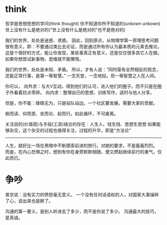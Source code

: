 # think

哲学是思想思想的学问(think thought)
你不知道你所不知道的(unkown unkown)
世上没有什么是绝对的(“世上没有什么是绝对的”也不是绝对的)

我们的世界，处处是迷惑、诱惑。
因此，回到原点，从物理学第一原理思考问题很有意义，即：不要通过类比去论证，而是通过所有你认为最本质的元素去推论。
这是个很好的方式，能让你发现，某些事真正有意义，还是仅仅很多其它人在做。如果你想尝试新事物，思维就不能懒惰。

我们的世界，处处是未知、矛盾。
所以，才有人说：“同时葆有全然相反的观念，还能正常行事，是第一等智慧。”
一念天堂，一念地狱。但一等智慧之人在人间。

你可以，
向外求：与大V互动，得到他们的认可，进入他们的圈子。而不只是在圈子外看着捡点零碎。
向内求：整理自已的思想，训练写作，适时与他人分享。

但是，你不能：碌碌无为，只是站队站边。一个社区要发展，需要大家的贡献。

俯而读、仰而思、坐而论、起而行。如此循环，不可废离。

关注目的(价值观)与手段(工具)结合的存在：人生人、钱生钱、思想生思想
如果能够杂交，这个杂交的过程也值得关注，过程的升华，即是“方法论”

--------------------
人生，就好比一场在黑暗中不断摸索前进的旅行。对她的要求，不是轰轰烈烈。
而是，在内心恐惧之时，想到有你在身旁默默相随，便又燃起继续前行的勇气，仅此而已。

# 争吵

普京说：没有实力的愤怒毫无意义。
一个没有任何话语权的人，对国家大事操碎了心，说出来也是醉了。

沟通的第一要义，是别人听进去了多少，而不是你说了多少。
沟通最大的技巧，是真诚。


